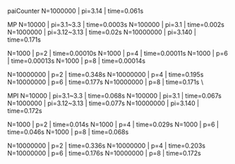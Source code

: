 paiCounter
N=1000000    |    pi=3.14     |    time=0.061s

MP
N=10000      |    pi=3.1~3.3   |    time=0.0003s
N=100000     |    pi=3.1       |    time=0.002s
N=1000000    |    pi=3.12~3.13 |    time=0.02s
N=10000000   |    pi=3.140     |    time=0.171s

N=1000       |    p=2          |    time=0.00010s
N=1000       |    p=4          |    time=0.00011s
N=1000       |    p=6          |    time=0.00013s
N=1000       |    p=8          |    time=0.00014s

N=10000000   |    p=2          |    time=0.348s
N=10000000   |    p=4          |    time=0.195s
N=10000000   |    p=6          |    time=0.177s
N=10000000   |    p=8          |    time=0.171s
\


MPI
N=10000      |    pi=3.1~3.3   |    time=0.068s
N=100000     |    pi=3.1       |    time=0.067s
N=1000000    |    pi=3.12~3.13 |    time=0.077s
N=10000000   |    pi=3.140     |    time=0.172s

N=1000       |    p=2          |    time=0.014s
N=1000       |    p=4          |    time=0.029s
N=1000       |    p=6          |    time=0.046s
N=1000       |    p=8          |    time=0.068s

N=10000000   |    p=2          |    time=0.336s
N=10000000   |    p=4          |    time=0.203s
N=10000000   |    p=6          |    time=0.176s
N=10000000   |    p=8          |    time=0.172s




